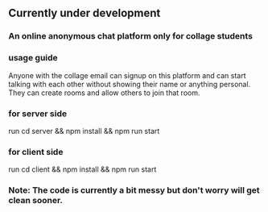 ## Currently under development 

### An online anonymous chat platform only for collage students 

### usage guide 
Anyone with the collage email can signup on this platform and can start talking with each other without showing their name or anything personal.
They can create rooms and allow others to join that room.

### for server side
run cd server && npm install && npm run start

### for client side
run cd client && npm install && npm run start

### Note: The code is currently a bit messy but don't worry will get clean sooner.
